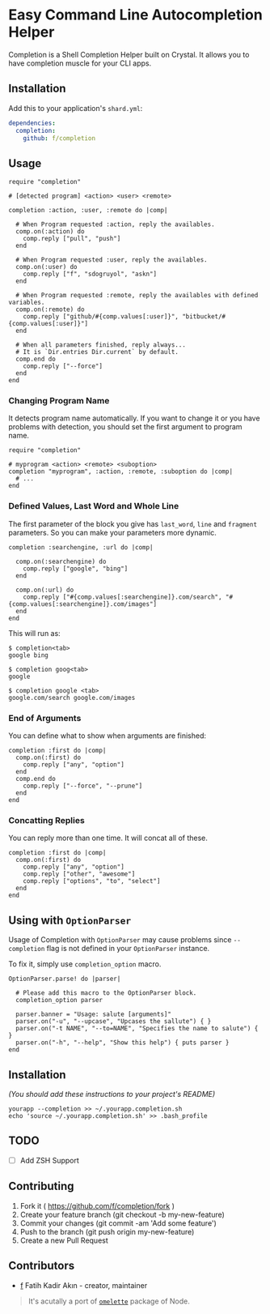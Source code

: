 # Easy Command Line Autocompletion Helper

Completion is a Shell Completion Helper built on Crystal. It allows you to have completion muscle for your CLI apps.

## Installation

Add this to your application's `shard.yml`:

```yaml
dependencies:
  completion:
    github: f/completion
```

## Usage

```crystal
require "completion"

# [detected program] <action> <user> <remote>

completion :action, :user, :remote do |comp|

  # When Program requested :action, reply the availables.
  comp.on(:action) do
    comp.reply ["pull", "push"]
  end

  # When Program requested :user, reply the availables.
  comp.on(:user) do
    comp.reply ["f", "sdogruyol", "askn"]
  end

  # When Program requested :remote, reply the availables with defined variables.
  comp.on(:remote) do
    comp.reply ["github/#{comp.values[:user]}", "bitbucket/#{comp.values[:user]}"]
  end

  # When all parameters finished, reply always...
  # It is `Dir.entries Dir.current` by default.
  comp.end do
    comp.reply ["--force"]
  end
end
```

### Changing Program Name

It detects program name automatically. If you want to change it or you have problems with
detection, you should set the first argument to program name.

```crystal
require "completion"

# myprogram <action> <remote> <suboption>
completion "myprogram", :action, :remote, :suboption do |comp|
  # ...
end
```

### Defined Values, Last Word and Whole Line

The first parameter of the block you give has `last_word`, `line` and `fragment` parameters. So you can make
your parameters more dynamic.

```crystal
completion :searchengine, :url do |comp|

  comp.on(:searchengine) do
    comp.reply ["google", "bing"]
  end

  comp.on(:url) do
    comp.reply ["#{comp.values[:searchengine]}.com/search", "#{comp.values[:searchengine]}.com/images"]
  end
end
```

This will run as:

```
$ completion<tab>
google bing

$ completion goog<tab>
google

$ completion google <tab>
google.com/search google.com/images
```

### End of Arguments

You can define what to show when arguments are finished:

```crystal
completion :first do |comp|
  comp.on(:first) do
    comp.reply ["any", "option"]
  end
  comp.end do
    comp.reply ["--force", "--prune"]
  end
end
```

### Concatting Replies

You can reply more than one time. It will concat all of these.

```crystal
completion :first do |comp|
  comp.on(:first) do
    comp.reply ["any", "option"]
    comp.reply ["other", "awesome"]
    comp.reply ["options", "to", "select"]
  end
end
```

## Using with `OptionParser`

Usage of Completion with `OptionParser` may cause problems since `--completion` flag
is not defined in your `OptionParser` instance.

To fix it, simply use `completion_option` macro.

```crystal
OptionParser.parse! do |parser|

  # Please add this macro to the OptionParser block.
  completion_option parser

  parser.banner = "Usage: salute [arguments]"
  parser.on("-u", "--upcase", "Upcases the sallute") { }
  parser.on("-t NAME", "--to=NAME", "Specifies the name to salute") { }
  parser.on("-h", "--help", "Show this help") { puts parser }
end
```

## Installation

*(You should add these instructions to your project's README)*

```
yourapp --completion >> ~/.yourapp.completion.sh
echo 'source ~/.yourapp.completion.sh' >> .bash_profile
```

## TODO

 - [ ] Add ZSH Support

## Contributing

1. Fork it ( https://github.com/f/completion/fork )
2. Create your feature branch (git checkout -b my-new-feature)
3. Commit your changes (git commit -am 'Add some feature')
4. Push to the branch (git push origin my-new-feature)
5. Create a new Pull Request

## Contributors

- [f](https://github.com/f) Fatih Kadir Akın - creator, maintainer

> It's acutally a port of [`omelette`](http://github.com/f/omelette) package of Node.
